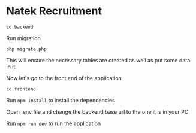 # Natek Recruitment
`cd backend`

Run migration

`php migrate.php` 

This will ensure the necessary tables are created as well as put some data in it. 

Now let's go to the front end of the application

`cd frontend`

Run `npm install` to install the dependencies

Open .env file and change the backend base url to the one it is in your PC

Run `npm run dev` to run the application
